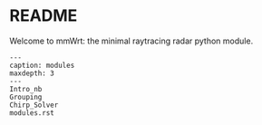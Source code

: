 # README

Welcome to mmWrt: the minimal raytracing radar python module.

```{toctree}
---
caption: modules
maxdepth: 3
---
Intro_nb
Grouping
Chirp_Solver
modules.rst
```